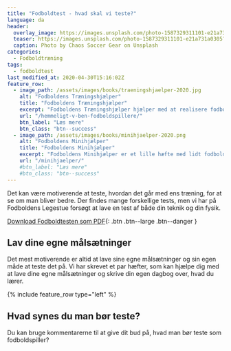 ```yaml
---
title: "Fodboldtest - hvad skal vi teste?"
language: da
header:
  overlay_image: https://images.unsplash.com/photo-1587329311101-e21a731a0305?ixlib=rb-1.2.1&auto=format&fit=crop&w=1951&q=5
  teaser: https://images.unsplash.com/photo-1587329311101-e21a731a0305?ixlib=rb-1.2.1&auto=format&fit=crop&w=400&q=5
  caption: Photo by Chaos Soccer Gear on Unsplash
categories:
  - Fodboldtræning
tags:
  - fodboldtest
last_modified_at: 2020-04-30T15:16:02Z
feature_row:
  - image_path: /assets/images/books/traeningshjaelper-2020.jpg
    alt: "Fodboldens Træningshjælper"
    title: "Fodboldens Træningshjælper"
    excerpt: "Fodboldens Træningshjælper hjælper med at realisere fodbolddrømmen gennem målsætninger og træningsråd. Dit hemmelige våben til at blive bedre til fodbold. Hæftet giver dig gode råd til, hvordan du kan blive bedre, samtidig med at du kan holde styr på træningen."
    url: "/hemmeligt-v-ben-fodboldspillere/"
    btn_label: "Læs mere"
    btn_class: "btn--success"
  - image_path: /assets/images/books/minihjaelper-2020.png
    alt: "Fodboldens Minihjælper"
    title: "Fodboldens Minihjælper"
    excerpt: "Fodboldens Minihjælper er et lille hæfte med lidt fodboldøvelser til dig og din kammerat. Hæftet viser også, hvordan du kan lave dit eget fodboldkørekort og skrive ned, hvordan din fremgang er."
    url: "/minihjaelper/"
    #btn_label: "Læs mere"
    #btn_class: "btn--success"
---
```


Det kan være motiverende at teste, hvordan det går med ens træning, for at se om man bliver bedre. Der findes mange forskellige tests, men vi har på Fodboldens Legestue forsøgt at lave en test af både din teknik og din fysik.

[<i class='far fa-file-pdf'></i> Download Fodboldtesten som PDF](/assets/pdf/fodboldtest.pdf){: .btn .btn--large .btn--danger }

## Lav dine egne målsætninger

Det mest motiverende er altid at lave sine egne målsætninger og sin egen måde at teste det på. Vi har skrevet et par hæfter, som kan hjælpe dig med at lave dine egne målsætninger og skrive din egen dagbog over, hvad du lærer.

{% include feature_row type="left" %}

## Hvad synes du man bør teste?

Du kan bruge kommentarerne til at give dit bud på, hvad man bør teste som fodboldspiller?
